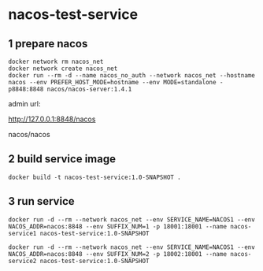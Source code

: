 # nacos-test-service


## 1 prepare nacos
```
docker network rm nacos_net
docker network create nacos_net
docker run --rm -d --name nacos_no_auth --network nacos_net --hostname nacos --env PREFER_HOST_MODE=hostname --env MODE=standalone -p8848:8848 nacos/nacos-server:1.4.1
```
admin url:

http://127.0.0.1:8848/nacos

nacos/nacos

## 2 build service image
```
docker build -t nacos-test-service:1.0-SNAPSHOT .
```

## 3 run service
```
docker run -d --rm --network nacos_net --env SERVICE_NAME=NACOS1 --env NACOS_ADDR=nacos:8848 --env SUFFIX_NUM=1 -p 18001:18001 --name nacos-service1 nacos-test-service:1.0-SNAPSHOT

docker run -d --rm --network nacos_net --env SERVICE_NAME=NACOS1 --env NACOS_ADDR=nacos:8848 --env SUFFIX_NUM=2 -p 18002:18001 --name nacos-service2 nacos-test-service:1.0-SNAPSHOT
```
